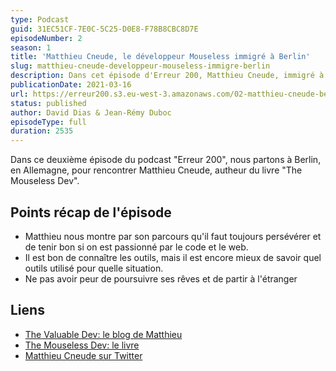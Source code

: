 ```yaml
---
type: Podcast
guid: 31EC51CF-7E0C-5C25-D0E8-F78B8CBC8D7E
episodeNumber: 2
season: 1
title: 'Matthieu Cneude, le développeur Mouseless immigré à Berlin'
slug: matthieu-cneude-developpeur-mouseless-immigre-berlin
description: Dans cet épisode d'Erreur 200, Matthieu Cneude, immigré à Berlin et auteur du livre "The Mouseless Dev" nous invite à découvrir son parcours de développeur avec ses défis et ses réussites.
publicationDate: 2021-03-16
url: https://erreur200.s3.eu-west-3.amazonaws.com/02-matthieu-cneude-berlin.mp3
status: published
author: David Dias & Jean-Rémy Duboc
episodeType: full
duration: 2535
---
```


Dans ce deuxième épisode du podcast "Erreur 200", nous partons à Berlin, en Allemagne, pour rencontrer Matthieu Cneude, autheur du livre "The Mouseless Dev".

## Points récap de l'épisode

- Matthieu nous montre par son parcours qu'il faut toujours persévérer et de tenir bon si on est passionné par le code et le web.
- Il est bon de connaître les outils, mais il est encore mieux de savoir quel outils utilisé pour quelle situation.
- Ne pas avoir peur de poursuivre ses rêves et de partir à l'étranger

## Liens

- [The Valuable Dev: le blog de Matthieu](https://thevaluable.dev/)
- [The Mouseless Dev: le livre](https://themouseless.dev/)
- [Matthieu Cneude sur Twitter](https://twitter.com/Cneude_Matthieu)
